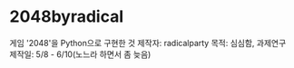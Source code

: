 # 2048byradical
게임 '2048'을 Python으로 구현한 것
제작자: radicalparty
목적: 심심함, 과제연구
제작일: 5/8 - 6/10(노느라 하면서 좀 늦음)

